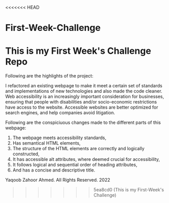 <<<<<<< HEAD
# First-Week-Challenge
This is my First Week's Challenge Repo
=======
Following are the highlights of the project:



I refactored an existing webpage to make it meet a certain set of standards and implementations of new technologies and also made the code cleaner. Web accessibility is an increasingly important consideration for businesses, ensuring that people with disabilities and/or socio-economic restrictions have access to the website. Accessible websites are better optimized for search engines, and help companies avoid litigation.

Following are the conspiciuous changes made to the different parts of this webpage:

1. The webpage meets accessibility standards,
2. Has semantical HTML elements,
3. The structure of the HTML elements are correctly and logically constructed,
4. It has accessible alt attributes, where deemed crucial for accessibility,
5. It follows logical and sequential order of heading attributes,
6. And has a concise and descriptive title.



Yaqoob Zahoor Ahmed. All Rights Reserved. 2022
>>>>>>> 5ea8cd0 (This is my First-Week's Challenge)
